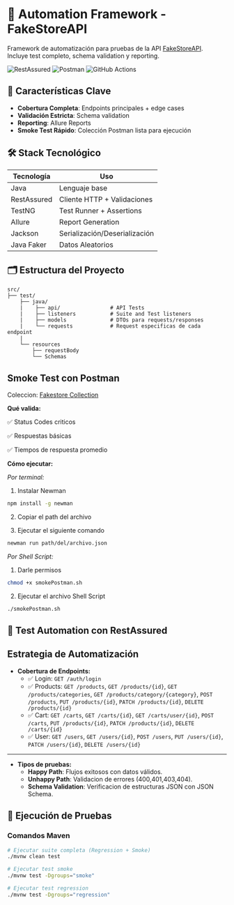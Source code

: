 # 🚀 Automation Framework - FakeStoreAPI

Framework de automatización para pruebas de la API [FakeStoreAPI](https://fakestoreapi.com/).  
Incluye test completo, schema validation y reporting.

![RestAssured](https://img.shields.io/badge/RestAssured-4.5.1-green)
![Postman](https://img.shields.io/badge/Postman-Smoke_Test-orange)
![GitHub Actions](https://img.shields.io/github/actions/workflow/status/tu-usuario/repo/main.yml?label=CI/CD)

## 📌 Características Clave
- **Cobertura Completa**: Endpoints principales + edge cases
- **Validación Estricta**: Schema validation
- **Reporting**: Allure Reports
- **Smoke Test Rápido**: Colección Postman lista para ejecución

## 🛠️ Stack Tecnológico
| Tecnología          | Uso                            |
|---------------------|--------------------------------|
| Java                | Lenguaje base                  | 
| RestAssured         | Cliente HTTP + Validaciones    |
| TestNG              | Test Runner + Assertions       |
| Allure              | Report Generation              |
| Jackson             | Serialización/Deserialización  |
| Java Faker          | Datos Aleatorios               |

## 🗂️ Estructura del Proyecto
```plaintext
src/
├── test/
    ├── java/
    |    ├── api/                # API Tests
    |    ├── listeners           # Suite and Test listeners
    |    ├── models              # DTOs para requests/responses
    |    └── requests            # Request especificas de cada endpoint
    |    
    └── resources
        ├── requestBody
        └── Schemas
```

## Smoke Test con Postman

Coleccion: [Fakestore Collection](src/test/resources/postman/FakestoreAPI.postman_collection.json)

**Qué valida:**

✅ Status Codes criticos

✅ Respuestas básicas

✅ Tiempos de respuesta promedio

**Cómo ejecutar:**

*Por terminal:* 

1. Instalar Newman
``` bash
npm install -g newman
```

2. Copiar el path del archivo

3. Ejecutar el siguiente comando
```bash
newman run path/del/archivo.json
```

*Por Shell Script:*

1. Darle permisos
```bash
chmod +x smokePostman.sh
```

2. Ejecutar el archivo Shell Script
```bash
./smokePostman.sh
```

## 🧪 **Test Automation con RestAssured**  

## **Estrategia de Automatización**

- **Cobertura de Endpoints:**
    - ✅ Login: `GET /auth/login`
    - ✅ Products: `GET /products`, `GET /products/{id}`, `GET /products/categories`, `GET /products/category/{category}`, `POST /products`, `PUT /products/{id}`, `PATCH /products/{id}`, `DELETE /products/{id}`
    - ✅ Cart: `GET /carts`, `GET /carts/{id}`, `GET /carts/user/{id}`, `POST /carts`, `PUT /products/{id}`,
    `PATCH /products/{id}`, `DELETE /carts/{id}`
    - ✅ User: `GET /users`, `GET /users/{id}`, `POST /users`, `PUT /users/{id}`, `PATCH /users/{id}`, `DELETE /users/{id}`
---

- **Tipos de pruebas:**
    - **Happy Path**: Flujos exitosos con datos válidos. 
    - **Unhappy Path**: Validacion de errores (400,401,403,404).
    - **Schema Validation**: Verificacion de estructuras JSON con JSON Schema.

## 🚀 Ejecución de Pruebas

### **Comandos Maven**
```bash
# Ejecutar suite completa (Regression + Smoke)
./mvnw clean test

# Ejecutar test smoke
./mvnw test -Dgroups="smoke"

# Ejecutar test regression
./mvnw test -Dgroups="regression"
```